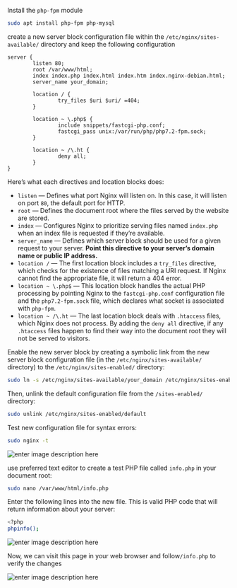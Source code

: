 Install the `php-fpm` module

```bash
sudo apt install php-fpm php-mysql
```

create a new server block configuration file within the `/etc/nginx/sites-available/` directory and keep the following configuration

```
server {
        listen 80;
        root /var/www/html;
        index index.php index.html index.htm index.nginx-debian.html;
        server_name your_domain;

        location / {
                try_files $uri $uri/ =404;
        }

        location ~ \.php$ {
                include snippets/fastcgi-php.conf;
                fastcgi_pass unix:/var/run/php/php7.2-fpm.sock;
        }

        location ~ /\.ht {
                deny all;
        }
}
```

Here’s what each directives and location blocks does:

- `listen` — Defines what port Nginx will listen on. In this case, it will listen on port `80`, the default port for HTTP.
- `root` — Defines the document root where the files served by the website are stored.
- `index` — Configures Nginx to prioritize serving files named `index.php` when an index file is requested if they’re available.
- `server_name` — Defines which server block should be used for a given request to your server. **Point this directive to your server’s domain name or public IP address.**
- `location /` — The first location block includes a `try_files` directive, which checks for the existence of files matching a URI request. If Nginx cannot find the appropriate file, it will return a 404 error.
- `location ~ \.php$` — This location block handles the actual PHP processing by pointing Nginx to the `fastcgi-php.conf` configuration file and the `php7.2-fpm.sock` file, which declares what socket is associated with `php-fpm`.
- `location ~ /\.ht` — The last location block deals with `.htaccess` files, which Nginx does not process. By adding the `deny all` directive, if any `.htaccess` files happen to find their way into the document root they will not be served to visitors.

Enable the new server block by creating a symbolic link from the new server block configuration file (in the `/etc/nginx/sites-available/` directory) to the `/etc/nginx/sites-enabled/` directory:

```bash
sudo ln -s /etc/nginx/sites-available/your_domain /etc/nginx/sites-enabled/
```

Then, unlink the default configuration file from the `/sites-enabled/` directory:

```bash
sudo unlink /etc/nginx/sites-enabled/default
```

Test new configuration file for syntax errors:

```bash
sudo nginx -t
```

![enter image description here](https://i.imgur.com/zjMnSEv.png)

use preferred text editor to create a test PHP file called `info.php` in your document root:

```bash
sudo nano /var/www/html/info.php

```

Enter the following lines into the new file. This is valid PHP code that will return information about your server:

```bash
<?php
phpinfo();
```

![enter image description here](https://i.imgur.com/D3i7pot.png)

Now, we can visit this page in your web browser and follow`/info.php` to verify the changes

![enter image description here](https://i.imgur.com/DDQcjIl.png)
